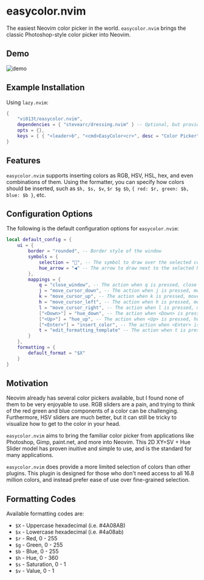 # easycolor.nvim

The easiest Neovim color picker in the world. `easycolor.nvim` brings the classic Photoshop-style color picker into Neovim.

## Demo

![demo](./docs/demo.png)

## Example Installation

Using `lazy.nvim`:
```lua
{
    "vi013t/easycolor.nvim",
    dependencies = { "stevearc/dressing.nvim" } -- Optional, but provides better UI for editing the formatting template
    opts = {},
    keys = { { "<leader>b", "<cmd>EasyColor<cr>", desc = "Color Picker" } }
}
```

## Features

`easycolor.nvim` supports inserting colors as RGB, HSV, HSL, hex, and even combinations of them. Using the formatter, you can specify how colors should be inserted, such as `$h, $s, $v`, `$r $g $b`, `{ red: $r, green: $b, blue: $b }`, etc.

## Configuration Options
The following is the default configuration options for `easycolor.nvim`:
```lua
local default_config = {
	ui = {
		border = "rounded", -- Border style of the window
		symbols = {
			selection = "󰆢", -- The symbol to draw over the selected color
			hue_arrow = "◀" -- The arrow to draw next to the selected hue
		},
		mappings = {
			q = "close_window", -- The action when q is pressed, close window by default.
			j = "move_cursor_down", -- The action when j is pressed, move cursor down by default.
			k = "move_cursor_up", -- The action when k is pressed, move cursor up by default.
			h = "move_cursor_left", -- The action when h is pressed, move cursor left by default.
			l = "move_cursor_right", -- The action when l is pressed, move cursor right by default.
			["<Down>"] = "hue_down", -- The action when <Down> is pressed, hue down by default.
			["<Up>"] = "hue_up", -- The action when <Up> is pressed, hue up by default.
			["<Enter>"] = "insert_color", -- The action when <Enter> is pressed, insert color by default.
			t = "edit_formatting_template" -- The action when t is pressed, edit formatting template by default.
		}
	},
	formatting = {
		default_format = "$X"
	}
}
```

## Motivation

Neovim already has several color pickers available, but I found none of them to be very enjoyable to use. RGB sliders are a pain, and trying to think of the red green and blue components of a color can be challenging. Furthermore, HSV sliders are much better, but it can still be tricky to visualize how to get to the color in your head.

`easycolor.nvim` aims to bring the familiar color picker from applications like Photoshop, Gimp, paint.net, and more into Neovim. This 2D XY=SV + Hue Slider model has proven inuitive and simple to use, and is the standard for many applications.

`easycolor.nvim` does provide a more limited selection of colors than other plugins. This plugin is designed for those who don't need access to all 16.8 million colors, and instead prefer ease of use over fine-grained selection.

## Formatting Codes

Available formatting codes are:
- `$X` - Uppercase hexadecimal (i.e. #4A08AB)
- `$x` - Lowercase hexadecimal (i.e. #4a08ab)
- `$r` - Red, 0 - 255
- `$g` - Green, 0 - 255
- `$b` - Blue, 0 - 255
- `$h` - Hue, 0 - 360
- `$s` - Saturation, 0 - 1
- `$v` - Value, 0 - 1
